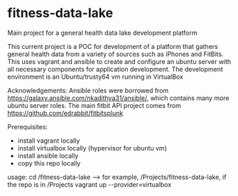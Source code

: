 # fitness-data-lake
Main project for a general health data lake development platform

This current project is a POC for development of a platform that gathers general health data from a variety of sources such as iPhones and FitBits. This uses vagrant and ansible to create and configure an ubuntu server with all necessary components for application development. The development environment is an Ubuntu/trusty64 vm running in VirtualBox

Acknowledgements:
Ansible roles were borrowed from https://galaxy.ansible.com/nkadithya31/ansible/, which contains many more ubuntu server roles.
The main fitbit API project comes from https://github.com/edrabbit/fitbitsplunk

Prerequisites:
  * install vagrant locally
  * install virtualbox locally (hypervisor for ubuntu vm)
  * install ansible locally
  * copy this repo locally

usage:
cd <directory where you copied this repo>/fitness-data-lake --> for example, /Projects/fitness-data-lake, if the repo is in /Projects
vagrant up --provider=virtualbox

